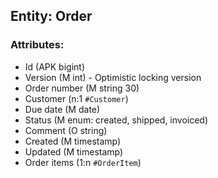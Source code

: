 ## Entity: Order

### Attributes:

- Id (APK bigint)
- Version (M int) - Optimistic locking version
- Order number (M string 30)
- Customer (n:1 `#Customer`)
- Due date (M date)
- Status (M enum: created, shipped, invoiced)
- Comment (O string)
- Created (M timestamp)
- Updated (M timestamp)
- Order items (1:n `#OrderItem`)
